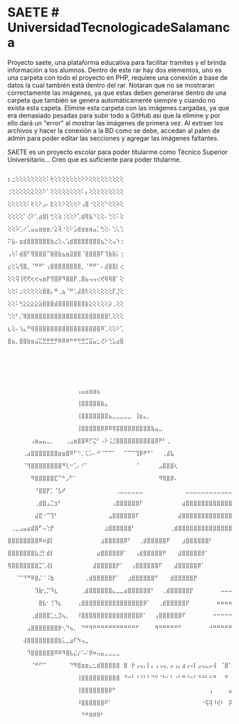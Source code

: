 # SAETE # UniversidadTecnologicadeSalamanca
Proyecto saete, una plataforma educativa para facilitar tramites y el brinda información a los alumnos. 
Dentro de este rar hay dos elementos, uno es una carpeta con todo el proyecto en PHP, requiere una conexión a base de datos la cual también está dentro del rar. 
Notaran que no se mostraran correctamente las imágenes, ya que estas deben generarse dentro de una carpeta que también se genera automáticamente siempre y cuando no exista esta capeta. Elimine esta carpeta con las imágenes cargadas, ya que era demasiado pesadas para subir todo a GitHub asi que la elimine y por ello dará un "error" al mostrar las imágenes de primera vez. 
Al extraer los archivos y hacer la conexión a la BD como se debe, accedan al palen de admin para poder editar las secciones y agregar las imágenes faltantes. 

SAETE es un proyecto escolar para poder titularme como Técnico Superior Universitario... Creo que es suficiente para poder titularme.


                                                          ⡆⣐⢕⢕⢕⢕⢕⢕⢕⢕⠅⢗⢕⢕⢕⢕⢕⢕⢕⠕⠕⢕⢕⢕⢕⢕⢕⢕⢕⢕
                                                          ⢐⢕⢕⢕⢕⢕⣕⢕⢕⠕⠁⢕⢕⢕⢕⢕⢕⢕⢕⠅⡄⢕⢕⢕⢕⢕⢕⢕⢕⢕
                                                          ⢕⢕⢕⢕⢕⠅⢗⢕⠕⣠⠄⣗⢕⢕⠕⢕⢕⢕⠕⢠⣿⠐⢕⢕⢕⠑⢕⢕⠵⢕
                                                          ⢕⢕⢕⢕⠁⢜⠕⢁⣴⣿⡇⢓⢕⢵⢐⢕⢕⠕⢁⣾⢿⣧⠑⢕⢕⠄⢑⢕⠅⢕
                                                          ⢕⢕⠵⢁⠔⢁⣤⣤⣶⣶⣶⡐⣕⢽⠐⢕⠕⣡⣾⣶⣶⣶⣤⡁⢓⢕⠄⢑⢅⢑
                                                          ⠍⣧⠄⣶⣾⣿⣿⣿⣿⣿⣿⣷⣔⢕⢄⢡⣾⣿⣿⣿⣿⣿⣿⣿⣦⡑⢕⢤⠱⢐
                                                          ⢠⢕⠅⣾⣿⠋⢿⣿⣿⣿⠉⣿⣿⣷⣦⣶⣽⣿⣿⠈⣿⣿⣿⣿⠏⢹⣷⣷⡅⢐
                                                          ⣔⢕⢥⢻⣿⡀⠈⠛⠛⠁⢠⣿⣿⣿⣿⣿⣿⣿⣿⡀⠈⠛⠛⠁⠄⣼⣿⣿⡇⢔
                                                          ⢕⢕⢽⢸⢟⢟⢖⢖⢤⣶⡟⢻⣿⡿⠻⣿⣿⡟⢀⣿⣦⢤⢤⢔⢞⢿⢿⣿⠁⢕
                                                          ⢕⢕⠅⣐⢕⢕⢕⢕⢕⣿⣿⡄⠛⢀⣦⠈⠛⢁⣼⣿⢗⢕⢕⢕⢕⢕⢕⡏⣘⢕
                                                          ⢕⢕⠅⢓⣕⣕⣕⣕⣵⣿⣿⣿⣾⣿⣿⣿⣿⣿⣿⣿⣷⣕⢕⢕⢕⢕⡵⢀⢕⢕
                                                          ⢑⢕⠃⡈⢿⣿⣿⣿⣿⣿⣿⣿⣿⣿⣿⣿⣿⣿⣿⣿⣿⣿⣿⣿⣿⣿⢃⢕⢕⢕
                                                          ⣆⢕⠄⢱⣄⠛⢿⣿⣿⣿⣿⣿⣿⣿⣿⣿⣿⣿⣿⣿⣿⣿⣿⣿⠿⢁⢕⢕⠕⢁
                                                          ⣿⣦⡀⣿⣿⣷⣶⣬⣍⣛⣛⣛⡛⠿⠿⠿⠛⠛⢛⣛⣉⣭⣤⣂⢜⠕⢑⣡⣴⣿






                                ⠀⠀⠀⠀⠀⠀⠀⠀⠀⠀⠀⠀⠀⠀⠀⠀⠀⠀⢠⣤⣴⣶⣶⣦⠀⠀⠀⠀⠀⠀⠀⠀⠀⠀⠀⠀⠀⠀⠀⠀⠀⠀⠀⠀⠀⠀⠀⠀⠀⠀⠀⠀⠀⠀⠀⠀⠀⠀⠀⠀⠀⠀⠀⠀⠀⠀⠀⠀⠀⠀⠀⠀⠀⠀⠀⠀⠀⠀⠀⠀
                                ⠀⠀⠀⠀⠀⠀⠀⠀⠀⠀⠀⠀⠀⠀⠀⠀⠀⠀⢸⣿⣿⣿⣿⣿⣷⣄⠀⠀⠀⠀⠀⠀⠀⠀⠀⠀⠀⠀⠀⠀⠀⠀⠀⠀⠀⠀⠀⠀⠀⠀⠀⠀⠀⠀⠀⠀⠀⠀⠀⠀⠀⠀⠀⠀⠀⠀⠀⠀⠀⠀⠀⠀⠀⠀⠀⠀⠀⠀⠀⠀
                                ⠀⠀⠀⠀⠀⠀⠀⠀⠀⠀⠀⠀⠀⠀⠀⠀⠀⠀⢸⣿⣿⣿⣿⣿⣿⣿⣦⣀⣀⣀⣀⣀⠀⢸⣶⣄⡀⠀⠀⠀⠀⠀⠀⠀⠀⠀⠀⠀⠀⠀⠀⠀⠀⠀⠀⠀⠀⠀⠀⠀⠀⠀⠀⠀⠀⠀⠀⠀⠀⠀⠀⠀⠀⠀⠀⠀⠀⠀⠀⠀
                                ⠀⠀⠀⠀⠀⠀⠀⠀⠀⠀⠀⠀⠀⠀⠀⠀⠀⠀⢸⣿⣿⣿⣿⣿⡿⡿⠿⢿⣿⣿⣿⣿⣿⣿⣿⣿⣿⣷⣤⣀⠀⠀⠀⠀⠀⠀⠀⠀⠀⠀⠀⠀⠀⠀⠀⠀⠀⠀⠀⠀⠀⠀⠀⠀⠀⠀⠀⠀⠀⠀⠀⠀⠀⠀⠀⠀⠀⠀⠀⠀
                                ⠀⠀⠀⠀⠀⠀⢠⣶⣤⣤⣀⡀⠀⠀⠀⢀⣠⣶⣿⣿⠿⡋⣍⠃⠠⠕⢨⣘⣿⣿⣿⣿⣿⣿⣿⣿⣿⣿⡿⠟⠃⢀⠀⠀⠀⠀⠀⠀⠀⠀⠀⠀⠀⠀⠀⠀⠀⠀⠀⠀⠀⠀⠀⠀⠀⠀⠀⠀⠀⠀⠀⠀⠀⠀⠀⠀⠀⠀⠀⠀
                                ⠀⠀⠀⠀⢀⣴⣿⣿⣿⣿⣿⣿⣿⣶⣶⣿⠿⠋⠑⡀⢅⡡⠄⠚⠈⠉⠉⠁⠀⠀⠉⠉⠉⢹⡿⠟⠋⠁⠀⠀⢀⣼⣧⠀⠀⠀⠀⠀⠀⠀⠀⠀⠀⠀⠀⠀⠀⠀⠀⠀⠀⠀⠀⠀⠀⠀⠀⠀⠀⠀⠀⠀⠀⠀⠀⠀⠀⠀⠀⠀
                                ⠀⠀⠀⠀⠈⢻⣿⣿⣿⣿⣿⣿⣿⣿⠛⢇⠒⢁⠄⠊⠁⠀⠀⠀⠀⠀⠀⠀⠀⠀⠀⠀⠀⠈⠀⠀⠀⠀⠀⣠⣿⣿⣿⢆⠀⠀⠀⠀⠀⠀⠀⠀⠀⠀⠀⠀⠀⠀⠀⠀⠀⠀⠀⠀⠀⠀⠀⠀⠀⠀⠀⠀⠀⠀⠀⠀⠀⠀⠀⠀
                                ⠀⠀⠀⠀⠀⠀⠻⣿⣿⣿⣿⣿⣏⠉⠓⡠⠋⠁⠀⠀⠀⠀⠀⠀⠀⠀⠀⠀⠀⠀⠀⠀⠀⠀⠀⠀⠀⠀⠀⠻⢿⣿⡿⠄⠀⠀⠀⠀⠀⠀⠀⠀⠀⠀⠀⠀⠀⠀⠀⠀⠀⠀⠀⠀⠀⠀⠀⠀⠀⠀⠀⠀⠀⠀⠀⠀⠀⠀⠀⠀
                                ⠀⠀⠀⠀⠀⠀⠀⠘⣿⣿⡟⡁⠈⣣⠞⠀⠀⠀⠀⠀⠀⠀⠀⠀⠀⠀⠀⠀⢀⣀⣀⣀⣀⣀⣀⠀⠀⠀⠀⠀⠀⠀⠀⠀⠀⠀⣀⣀⣀⣀⣀⣀⣀⣀⣀⣀⣀⣀⣀⣀⣀⣀⣀⠀⠀⠀⠀⠀⠀⣀⣀⣀⣀⣀⠀⠀⠀⠀⠀⠀
                                ⠀⠀⠀⠀⠀⠀⠀⢀⣾⣿⣠⣉⣲⠃⠀⠀⠀⠀⠀⠀⠀⠀⠀⠀⠀⠀⠀⢠⣿⣿⣿⣿⣿⣿⠏⠀⠀⠀⠀⠀⠀⠀⠀⠀⠀⣴⣿⣿⣿⣿⣿⣿⣿⣿⣿⣿⣿⣿⣿⣿⣿⣿⠟⠀⠀⣠⣴⣾⣿⣿⣿⣿⣿⣿⣿⣷⣦⣄⠀⠀
                                ⠀⠀⠀⠀⠀⠀⠀⣼⣟⠐⠉⢹⠃⠀⠀⠀⠀⠀⠀⠀⠀⠀⠀⠀⠀⠀⣠⣿⣿⣿⣿⣿⣿⠏⠀⠀⠀⠀⠀⠀⠀⠀⠀⠀⣼⣿⣿⣿⣿⣿⣿⣿⣿⣿⣿⣿⣿⣿⣿⣿⣿⠏⠀⠀⣼⣿⣿⣿⡿⠛⠛⠛⠛⠻⢿⣿⣿⣿⣷⡀
                                ⠀⢀⣀⣠⣤⣴⣾⣿⠋⠤⢑⡟⠀⠀⠀⠀⠀⠀⠀⠀⠀⠀⠀⠀⠀⣰⣿⣿⣿⣿⣿⣿⠃⠀⠀⠀⠀⠀⠀⠀⠀⠀⢀⣾⣿⣿⣿⣿⣿⣿⣿⣿⣿⣿⣿⣿⣿⣿⣿⣿⠋⠀⠀⢸⣿⣿⣿⣿⠀⠀⠀⠀⠀⠀⠀⢻⣿⣿⣿⣧
                                ⣿⣿⣿⣿⣿⣿⣿⣿⠿⠶⣾⡇⠀⠀⠀⠀⠀⠀⠀⠀⠀⠀⠀⠀⣰⣿⣿⣿⣿⣿⡿⠃⠀⠀⢀⣾⣿⣿⣿⣿⣿⠟⠀⠀⠀⣰⣿⣿⣿⣿⣿⣿⠃⠀⠀⠀⠀⠀⠀⠀⠀⠀⠀⠸⣿⣿⣿⣿⣦⣄⡀⠀⠀⠀⠀⠀⠀⠀⠀⠀
                                ⣿⣿⣿⣿⣿⣿⣿⣧⣘⡃⣾⡇⠀⠀⠀⠀⠀⠀⠀⠀⠀⠀⠀⣴⣿⣿⣿⣿⣿⡿⠁⠀⠀⢠⣾⣿⣿⣿⣿⣿⠟⠀⠀⠀⣼⣿⣿⣿⣿⣿⡿⠁⠀⠀⠀⠀⠀⠀⠀⠀⠀⠀⠀⠀⠙⢿⣿⣿⣿⣿⣿⣷⣦⣤⣀⠀⠀⠀⠀⠀
                                ⢿⣿⣿⣿⣿⣿⣿⣿⣉⢁⢼⡇⠀⠀⠀⠀⠀⠀⠀⠀⠀⠀⣼⣿⣿⣿⣿⣿⡟⠁⠀⠀⢠⣿⣿⣿⣿⣿⣿⠏⠀⠀⠀⣼⣿⣿⣿⣿⣿⡿⠁⠀⠀⠀⠀⠀⠀⠀⠀⠀⠀⠀⠀⠀⠀⠀⠉⠛⠿⣿⣿⣿⣿⣿⣿⣷⣦⡀⠀⠀
                                ⠀⠀⠈⠉⠙⠛⠿⣿⡌⠈⠨⣷⠀⠀⠀⠀⠀⠀⠀⠀⢀⣾⣿⣿⣿⣿⣿⡟⠁⠀⠀⣰⣿⣿⣿⣿⣿⣿⠋⠀⠀⠀⣾⣿⣿⣿⣿⣿⡟⠀⠀⠀⠀⠀⠀⠀⠀⠀⠀⠀⠀⠀⠀⠀⠀⠀⠀⠀⠀⠀⠈⠙⠻⢿⣿⣿⣿⣿⡄⠀
                                ⠀⠀⠀⠀⠀⠀⠀⢹⣷⢂⡉⠹⣆⠀⠀⠀⠀⠀⠀⢀⣾⣿⣿⣿⣿⣿⣿⣄⣀⣀⣴⣿⣿⣿⣿⣿⣿⠃⠀⠀⢀⣾⣿⣿⣿⣿⣿⡟⠀⠀⠀⠀⠀⠀⠀⠤⠤⠤⠤⠄⠀⣛⣛⣛⣛⠀⠀⠀⠀⠀⠀⠀⠀⠈⣿⣿⣿⣿⡇⠀
                                ⠀⠀⠀⠀⠀⠀⠀⠀⣿⣧⠂⢘⠹⣆⠀⠀⠀⠀⢠⣿⣿⣿⣿⣿⣿⣿⣿⣿⣿⣿⣿⣿⣿⣿⣿⡿⠁⠀⠀⢀⣾⣿⣿⣿⣿⣿⡟⠀⠀⠀⠀⠀⠀⠀⠶⠶⠶⠶⠶⠦⠀⢉⣉⣉⣉⣁⣀⣀⠀⠀⠀⣀⣠⣼⣿⣿⣿⡿⠀⠀
                                ⠀⠀⠀⠀⠀⠀⢀⣾⣿⣿⣿⣁⣂⣹⢦⡀⠀⠀⠸⣿⣿⣿⣿⣿⣿⣿⣿⣿⣿⣿⣿⣿⣿⣿⡿⠁⠀⠀⢠⣿⣿⣿⣿⣿⣿⠏⠀⠀⠀⠀⠀⠀⠀⠒⠒⠒⠒⠒⠒⠒⠒⠀⠩⣭⣭⣭⣭⣭⣭⣭⣭⣭⣭⣭⣭⡭⠉⠀⠀⠀
                                ⠀⠀⠀⠀⠀⣠⣿⣿⣿⣿⣿⣿⣿⡿⢂⠙⢦⡀⠀⠙⠛⠻⠛⠛⠛⠛⠛⠛⠛⠛⠛⠛⠛⠋⠀⠀⠀⠀⠻⠛⠛⠛⠛⠛⠋⠀⠀⠀⠀⠀⠀⠀⠚⠛⠛⠛⠛⠛⠛⠛⠛⠛⠒⠀⠀⠀⠀⠠⠤⠤⠤⠄⠀⠀⠀⠀⠀⠀⠀⠀
                                ⠀⠀⠀⠀⢼⣿⣿⣿⣿⣿⣿⣿⣿⣷⣅⣀⣴⠏⠳⢤⣀⠀⠀⠀⠀⠀⠀⠀⠀⠀⠀⠀⠀⠀⠀⠀⠀⠀⠀⠀⠀⠀⠀⠀⠀⠀⠀⠀⠀⠀⠀⠀⠀⠀⠀⠀⠀⠀⠀⠀⠀⠀⠀⠀⠀⠀⠀⠀⠀⠀⠀⠀⠀⠀⠀⠀⠀⠀⠀⠀
                                ⠀⠀⠀⠀⠀⠹⣿⣿⣿⣿⣿⣿⠿⠿⠻⣿⣧⣌⡔⠡⠌⡿⠶⢤⣤⣀⣀⣀⣀⠀⠀⠀⠀⠀⠀⠀⠀⠀⠀⠀⠀⠀⠀⠀⠀⠀⠀⠀⠀⠀⠀⠀⠀⠀⠀⠀⠀⠀⠀⠀⠀⠀⠀⠀⠀⠀⠀⠀⠀⠀⠀⠀⠀⠀⠀⠀⠀⠀⠀⠀
                                ⠀⠀⠀⠀⠀⠀⠈⠛⠋⠉⠀⠀⠀⠀⠀⠀⠙⠻⣿⣶⣶⣄⣂⣾⣿⣿⣿⣿⣿⠀⣿⠀⡗⢠⢤⡄⡇⡄⢠⢠⢤⡀⡤⢠⡄⣴⢠⠤⡇⣠⢤⣄⡤⢼⠀⠈⣿⠁⡤⣄⢠⠤⢠⢤⣄⡤⣄⢺⢠⠬⣀⡤⣤⢸⢀⡤⢀⠤⡤⠀
                                ⠀⠀⠀⠀⠀⠀⠀⠀⠀⠀⠀⠀⠀⠀⠀⠀⠀⠀⢸⣿⣿⣿⣿⣿⣿⣿⣿⣿⣿⠀⠙⠒⠃⠘⠘⠃⠃⠙⠋⠈⠓⠂⠃⠐⠃⠛⠘⠒⠃⠙⠚⠃⠓⠛⠀⠀⠛⠀⠑⠒⠘⠒⠘⠘⠋⠓⠋⠚⠘⠒⠁⠥⠟⠘⠈⠓⠈⠓⠛⠀
                                ⠀⠀⠀⠀⠀⠀⠀⠀⠀⠀⠀⠀⠀⠀⠀⠀⠀⠀⢸⣿⣿⣿⣿⣿⣿⣿⡿⠋⠀⠀⠀⠀⠀⠀⠀⠀⠀⠀⠀⠀⠀⠀⠀⠀⠀⠀⠀⠀⠀⠀⠀⠀⢠⠀⠀⠀⠀⣤⠀⠀⠀⢠⡄⠀⠀⠀⠀⠀⠀⠀⠀⠀⠀⠀⠀⠀⠀⠀⠀⠀
                                ⠀⠀⠀⠀⠀⠀⠀⠀⠀⠀⠀⠀⠀⠀⠀⠀⠀⠀⠸⣿⣿⣿⣿⣿⣿⠟⠁⠀⠀⠀⠀⠀⠀⠀⠀⠀⠀⠀⠀⠀⠀⠀⠀⠀⠀⠀⠀⠀⠀⠀⠐⢯⢽⠸⢞⠇⠀⡽⠆⢯⠽⠸⠗⠯⢽⢸⠉⠏⠿⠸⡭⡇⠿⠹⠰⢯⠸⡭⠯⠀
                                ⠀⠀⠀⠀⠀⠀⠀⠀⠀⠀⠀⠀⠀⠀⠀⠀⠀⠀⠀⠙⠛⠿⠿⠿⠃⠀⠀⠀⠀⠀⠀⠀⠀⠀⠀⠀⠀⠀⠀⠀⠀⠀⠀⠀⠀⠀⠀⠀⠀⠀⠀⠀⠀⠀⠀⠀⠀⠀⠀⠀⠀⠀⠀⠀⠀⠀⠀⠀⠀⠀⠀⠀⠀⠀⠀⠀⠀⠀⠀⠀
